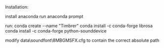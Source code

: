 Installation:

install anaconda
run anaconda prompt

run:
conda create --name "Timbrer"
conda install -c conda-forge librosa
conda install -c conda-forge python-sounddevice

modify data\soundfont\8MBGMSFX.cfg to contain the correct absolute path